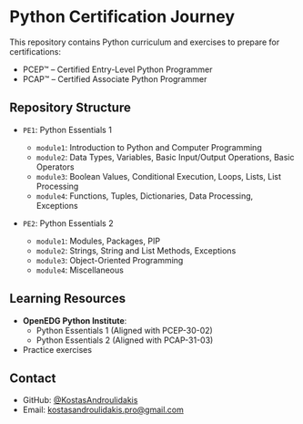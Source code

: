 # Python Certification Journey

This repository contains Python curriculum and exercises to prepare for certifications:
- PCEP™ – Certified Entry-Level Python Programmer
- PCAP™ – Certified Associate Python Programmer


## Repository Structure

- `PE1`: Python Essentials 1
  - `module1`: Introduction to Python and Computer Programming
  - `module2`: Data Types, Variables, Basic Input/Output Operations, Basic Operators
  - `module3`: Boolean Values, Conditional Execution, Loops, Lists, List Processing
  - `module4`: Functions, Tuples, Dictionaries, Data Processing, Exceptions

- `PE2`: Python Essentials 2
  - `module1`: Modules, Packages, PIP
  - `module2`: Strings, String and List Methods, Exceptions
  - `module3`: Object-Oriented Programming
  - `module4`: Miscellaneous


## Learning Resources

- **OpenEDG Python Institute**:
  - Python Essentials 1 (Aligned with PCEP-30-02)
  - Python Essentials 2 (Aligned with PCAP-31-03)
- Practice exercises


## Contact

- GitHub: [@KostasAndroulidakis](https://github.com/KostasAndroulidakis)
- Email: [kostasandroulidakis.pro@gmail.com](mailto:kostasandroulidakis.pro@gmail.com)